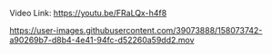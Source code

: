 Video Link: https://youtu.be/FRaLQx-h4f8 





https://user-images.githubusercontent.com/39073888/158073742-a90269b7-d8b4-4e41-94fc-d52260a59dd2.mov

